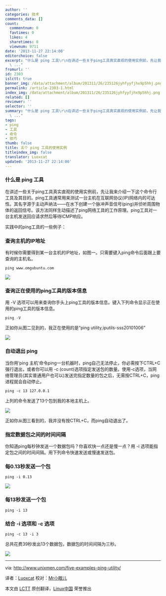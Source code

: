 ```yaml
---
author: ''
categories: 技术
comments_data: []
count:
  commentnum: 0
  favtimes: 0
  likes: 4
  sharetimes: 0
  viewnum: 9711
date: '2013-11-27 22:14:00'
editorchoice: false
excerpt: "什么是 ping 工具\r\n在讲述一些关于ping工具真实直观的使用实例前，先让我来介绍一下这个命令行工具及其目的。ping工具通常用来测试一台主机在互联网协议(IP)网络内的可达性。其名字源于主动声纳法在水下创建一个脉冲
  \ ..."
fromurl: ''
id: 2303
islctt: true
banner_img: /data/attachment/album/201311/26/235126jyhfyyfjhx9p5hhj.png
permalink: /article-2303-1.html
index_img: /data/attachment/album/201311/26/235126jyhfyyfjhx9p5hhj.png.thumb.jpg
related: []
reviewer: ''
selector: ''
summary: "什么是 ping 工具\r\n在讲述一些关于ping工具真实直观的使用实例前，先让我来介绍一下这个命令行工具及其目的。ping工具通常用来测试一台主机在互联网协议(IP)网络内的可达性。其名字源于主动声纳法在水下创建一个脉冲
  \ ..."
tags:
- ping
- 工具
- 命令
- 技巧
thumb: false
title: 五个 ping 工具的使用实例
titleindex_img: false
translator: Luoxcat
updated: '2013-11-27 22:14:00'
---
```


### 什么是 ping 工具


在讲述一些关于ping工具真实直观的使用实例前，先让我来介绍一下这个命令行工具及其目的。ping工具通常用来测试一台主机在互联网协议(IP)网络内的可达性。其名字源于主动声纳法——在水下创建一个脉冲声音信号(ping)并侦听周围物体的返回信号。该方法同样生动描述了ping网络工具的工作原理。ping工具对一台主机发送回应请求然后等待ICMP响应。


实践中的ping工具的一些例子：


### 查询主机的IP地址


有时候你需要得到某一台主机的IP地址，如图一。只需要键入ping命令后面跟上要查询的主机名。



```
ping www.omgubuntu.com

```

![](/data/attachment/album/201311/26/235126jyhfyyfjhx9p5hhj.png)


### 查询正在使用的ping工具的版本信息


用 -V 选项可以用来查询你手头上ping工具的版本信息。键入下列命令显示正在使用的ping工具的版本信息。



```
ping -V

```

正如你从图二见到的，我正在使用的是“ping utility,iputils-sss20101006”


![](/data/attachment/album/201311/26/235127qcl3cynklpotykc0.png)


### 自动退出 ping


当你用‘ping 主机’命令ping一台机器时，ping自己无法停止，你必需按下CTRL+C强行退出，或者你可以用 -c (count)选项指定发送包的数量。使用-c选项，当网络管理员(其实普通用户也可以)发送完指定数量的包之后，无需按CTRL+C，ping进程就会自动停止。



```
ping -c 13 127.0.0.1

```

上列的命令发送了13个包到我的本地主机上。


![](/data/attachment/album/201311/26/235148ffhztzg336zwhtz3.png)


正如你从图三看到的，我并没有按CTRL+C，而ping自动退出了。


### 指定数据包之间的时间间隔


你知道ping每秒钟发送一个数据包吗？你喜欢快一点还是慢一点？用 -i 选项能指定包之间的时间间隔。用下列命令快速发送或慢速发送包。


### 每0.13秒发送一个包



```
ping -i 0.13

```

![](/data/attachment/album/201311/26/235153dmax1a91nqilli6x.png)


### 每13秒发送一个包



```
ping -i 13

```

### 结合 -i 选项和 -c 选项



```
ping -c 13 -i 3

```

总共花费39秒发出13个数据包，数据包的时间间隔为三秒。


![](/data/attachment/album/201311/26/235154fikofp9eot6tlt4t.png)




---


via: <http://www.unixmen.com/five-examples-ping-utility/>


译者：[Luoxcat](https://github.com/Luoxcat) 校对：[Mr小眼儿](http://blog.csdn.net/tinyeyeser)


本文由 [LCTT](https://github.com/LCTT/TranslateProject) 原创翻译，[Linux中国](http://linux.cn/) 荣誉推出